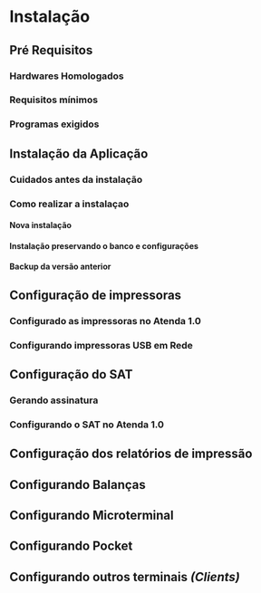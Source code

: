 <!-- TITLE: Instalacão -->
<!-- SUBTITLE: Instalacão Atenda 1.0 -->

 # Instalação
## **Pré Requisitos**
### Hardwares Homologados
### Requisitos mínimos
### Programas exigidos


## **Instalação da Aplicação**
### Cuidados antes da instalação
### Como realizar a instalaçao
#### Nova instalação 
#### Instalação preservando o banco e configurações
#### Backup da versão anterior

## **Configuração de impressoras**
### Configurado as impressoras no Atenda 1.0
### Configurando impressoras USB em Rede

## **Configuração do SAT**
### Gerando assinatura
### Configurando o SAT no Atenda 1.0


## **Configuração dos relatórios de impressão**
## **Configurando Balanças**
## **Configurando Microterminal**
## **Configurando Pocket**
## **Configurando outros terminais** *(Clients)*

